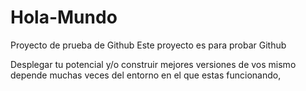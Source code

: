# Hola-Mundo
Proyecto de prueba de Github
Este proyecto es para probar Github

Desplegar tu potencial y/o construir mejores versiones de vos mismo depende muchas veces del entorno en el que estas funcionando, 
